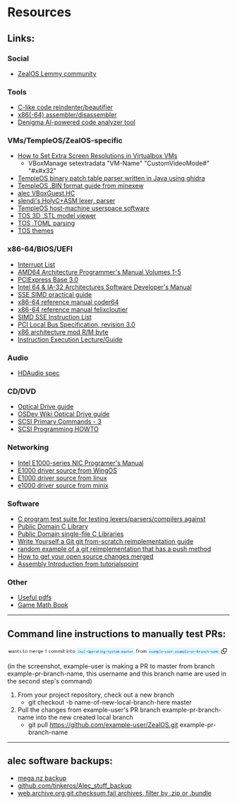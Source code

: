 # Resources

## Links:

### Social
- [ZealOS Lemmy community](https://lemmy.world/c/zealos) 

### Tools
- [C-like code reindenter/beautifier](https://techiedelight.com/tools/clike)
- [x86(-64) assembler/disassembler](https://defuse.ca/online-x86-assembler.htm#disassembly) 
- [Denigma AI-powered code analyzer tool](https://www.denigma.app/#demo)

### VMs/TempleOS/ZealOS-specific
- [How to Set Extra Screen Resolutions in Virtualbox VMs](https://winaero.com/set-exact-display-resolution-in-virtualbox-virtual-machine/) 
	- VBoxManage setextradata "VM-Name" "CustomVideoMode#" "#x#x32"
- [TempleOS binary patch table parser written in Java using ghidra](https://github.com/aarzilli/templestuff/blob/master/TempleOS.java) 
- [TempleOS .BIN format guide from minexew](https://minexew.github.io/2020/03/29/templeos-loader-part2.html) 
- [alec VBoxGuest.HC](https://checksum.fail/files/VBoxGuest.HC) 
- [slendi's HolyC+ASM lexer, parser](https://git.xslendi.xyz/slendi/HolyParser) 
- [TempleOS host-machine userspace software](https://github.com/eb-lan/TINE)  
- [TOS 3D .STL model viewer](https://github.com/JeffIrwin/temple-viewer)  
- [TOS .TOML parsing](https://github.com/tinkeros/BETTR)  
- [TOS themes](https://github.com/bramtechs/TempleRicer)  

### x86-64/BIOS/UEFI
- [Interrupt List](http://www.ctyme.com/rbrown.htm)
- [AMD64 Architecture Programmer's Manual Volumes 1-5](https://www.amd.com/system/files/TechDocs/40332.pdf) 
- [PCIExpress Base 3.0](http://akkit.org/info/PCI_Express_Base_r3.0_10Nov10.pdf) 
- [Intel 64 & IA-32 Architectures Software Developer's Manual](https://www.intel.com/content/dam/www/public/us/en/documents/manuals/64-ia-32-architectures-software-developer-instruction-set-reference-manual-325383.pdf) 
- [SSE SIMD practical guide](http://sci.tuomastonteri.fi/programming/sse) 
- [x86-64 reference manual coder64](http://ref.x86asm.net/coder64.html) 
- [x86-64 reference manual felixcloutier](https://www.felixcloutier.com/x86/) 
- [SIMD SSE Instruction List](https://www.officedaytime.com/simd512e/) 
- [PCI Local Bus Specification, revision 3.0](https://www.cl.cam.ac.uk/~djm202/pdf/specifications/pci/PCI_LB3.0_CB-2-6-04.pdf) 
- [x86 architecture mod R/M byte](https://sandpile.org/x86/opc_rm.htm) 
- [Instruction Execution Lecture/Guide](https://staffwww.fullcoll.edu/aclifton/cs241/lecture-instruction-execution.html) 

### Audio
- [HDAudio spec](https://www.intel.com/content/dam/www/public/us/en/documents/product-specifications/high-definition-audio-specification.pdf) 

### CD/DVD
- [Optical Drive guide](https://dev.lovelyhq.com/libburnia/libburn/raw/branch/master/doc/cookbook.txt) 
- [OSDev Wiki Optical Drive guide](https://wiki.osdev.org/Optical_Drive) 
- [SCSI Primary Commands - 3](http://www.13thmonkey.org/documentation/SCSI/spc3r23.pdf) 
- [SCSI Programming HOWTO](https://tldp.org/HOWTO/archived/SCSI-Programming-HOWTO/SCSI-Programming-HOWTO-10.html) 

### Networking
- [Intel E1000-series NIC Programer's Manual](https://www.intel.com/content/dam/doc/manual/pci-pci-x-family-gbe-controllers-software-dev-manual.pdf) 
- [E1000 driver source from WingOS](https://github.com/Supercip971/WingOS/blob/61614042b15c3f8be28de91c276054565596760f/kernel/arch/x86_64/device/network/e1000.cpp) 
- [E1000 driver source from linux](https://github.com/torvalds/linux/tree/master/drivers/net/ethernet/intel/e1000) 
- [e1000 driver source from minix](https://github.com/Stichting-MINIX-Research-Foundation/minix/tree/4db99f4012570a577414fe2a43697b2f239b699e/minix/drivers/net/e1000) 

### Software
- [C program test suite for testing lexers/parsers/compilers against](https://github.com/c-testsuite/c-testsuite/tree/master/tests/single-exec) 
- [Public Domain C Library](https://github.com/DevSolar/pdclib) 
- [Public Domain single-file C Libraries](https://github.com/nothings/stb) 
- [Write Yourself a Git git from-scratch reimplementation guide](https://wyag.thb.lt/) 
- [random example of a git reimplementation that has a push method](https://github.com/Ampferl/avc/blob/master/libavc.py#L80) 
- [How to get your open source changes merged](https://atkinssj.github.io/How-to-PR/ ) 
- [Assembly Introduction from tutorialspoint](https://www.tutorialspoint.com/assembly_programming/assembly_introduction.htm) 

### Other
- [Useful pdfs](https://github.com/tpn/pdfs) 
- [Game Math Book](https://gamemath.com/book/) 

---

## Command line instructions to manually test PRs:

![Image](manual-PR-test.png)

(in the screenshot, example-user is making a PR to master from branch example-pr-branch-name, this username and this branch name are used in the second step's command)

1. From your project repository, check out a new branch 
	- git checkout -b name-of-new-local-branch-here master
2. Pull the changes from example-user's PR branch example-pr-branch-name into the new created local branch
	- git pull https://github.com/example-user/ZealOS.git example-pr-branch-name 

---

## alec software backups:

- [mega.nz backup](https://mega.nz/folder/ZIEGmSRQ#qvL6Wk6THzE-dazkfT6N3Q/folder/9BFUTZYI)
- [github.com/tinkeros/Alec_stuff_backup](https://github.com/tinkeros/Alec_stuff_backup)
- [web.archive.org git.checksum.fail archives, filter by .zip or .bundle](https://web.archive.org/web/*/https://git.checksum.fail/*)
